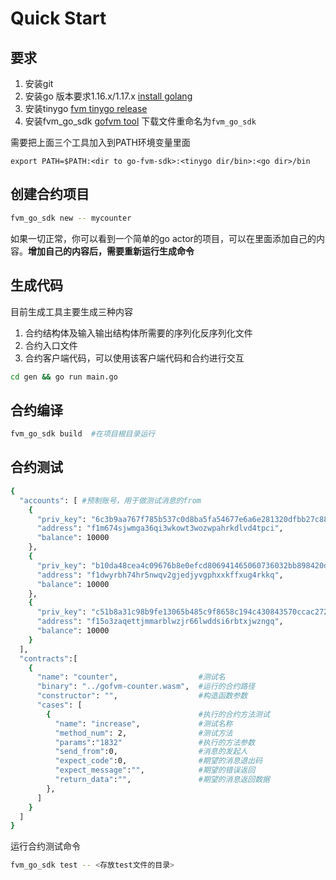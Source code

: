 # Quick Start

## 要求

1. 安装git
2. 安装go  版本要求1.16.x/1.17.x [install golang](https://go.dev/doc/install)
3. 安装tinygo  [fvm tinygo release](https://github.com/ipfs-force-community/tinygo/tags)
4. 安装fvm_go_sdk [gofvm tool](https://github.com/ipfs-force-community/go-fvm-sdk/releases) 下载文件重命名为```fvm_go_sdk```

需要把上面三个工具加入到PATH环境变量里面
```azure
export PATH=$PATH:<dir to go-fvm-sdk>:<tinygo dir/bin>:<go dir>/bin
```

## 创建合约项目

```sh
fvm_go_sdk new -- mycounter
```

如果一切正常，你可以看到一个简单的go actor的项目，可以在里面添加自己的内容。**增加自己的内容后，需要重新运行生成命令**

## 生成代码

目前生成工具主要生成三种内容
1. 合约结构体及输入输出结构体所需要的序列化反序列化文件
2. 合约入口文件
3. 合约客户端代码，可以使用该客户端代码和合约进行交互

```sh
cd gen && go run main.go
```

## 合约编译

```sh
fvm_go_sdk build  #在项目根目录运行
```
## 合约测试

```sh
{
  "accounts": [ #预制账号，用于做测试消息的from
    {
      "priv_key": "6c3b9aa767f785b537c0d8ba5fa54677e6a6e281320dfbb27c889b8fa460670f",
      "address": "f1m674sjwmga36qi3wkowt3wozwpahrkdlvd4tpci",
      "balance": 10000
    },
    {
      "priv_key": "b10da48cea4c09676b8e0efcd806941465060736032bb898420d0863dca72538",
      "address": "f1dwyrbh74hr5nwqv2gjedjyvgphxxkffxug4rkkq",
      "balance": 10000
    },
    {
      "priv_key": "c51b8a31c98b9fe13065b485c9f8658c194c430843570ccac2720a3b30b47adb",
      "address": "f15o3zaqettjmmarblwzjr66lwddsi6rbtxjwzngq",
      "balance": 10000
    }
  ],
  "contracts":[
    {
      "name": "counter",                  #测试名
      "binary": "../gofvm-counter.wasm",  #运行的合约路径
      "constructor": "",                  #构造函数参数
      "cases": [
        {                                 #执行的合约方法测试
          "name": "increase",             #测试名称
          "method_num": 2,                #测试方法
          "params":"1832"                 #执行的方法参数
          "send_from":0,                  #消息的发起人
          "expect_code":0,                #期望的消息退出码
          "expect_message":"",            #期望的错误返回
          "return_data":"",               #期望的消息返回数据
        },
      ]
    }
  ]
}
```

运行合约测试命令
```sh
fvm_go_sdk test -- <存放test文件的目录>
```
